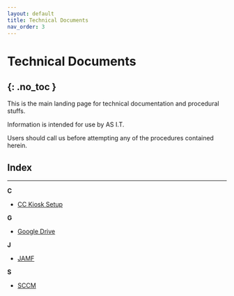 ```yaml
---
layout: default
title: Technical Documents
nav_order: 3
---
```


# Technical Documents
{: .no_toc }
---

This is the main landing page for technical documentation and procedural stuffs.

Information is intended for use by AS I.T.

Users should call us before attempting any of the procedures contained herein.



## Index
---

**C**

- [CC Kiosk Setup](https://tanhenry1999.github.io/ex-user-guides/docs/tech-docs/cc-kiosk-setup/)

**G**

- [Google Drive](https://tanhenry1999.github.io/ex-user-guides/docs/tech-docs/google-drive/)

**J**

- [JAMF](https://tanhenry1999.github.io/ex-user-guides/docs/tech-docs/JAMF/)

**S**

- [SCCM](https://tanhenry1999.github.io/ex-user-guides/docs/tech-docs/SCCM/)

